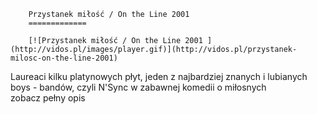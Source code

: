 
        Przystanek miłość / On the Line 2001 
        =============
        
        [![Przystanek miłość / On the Line 2001 ](http://vidos.pl/images/player.gif)](http://vidos.pl/przystanek-milosc-on-the-line-2001)
        
        
 Laureaci kilku platynowych płyt, jeden z najbardziej znanych i lubianych boys - bandów, czyli N'Sync w zabawnej komedii o miłosnych zobacz pełny opis
    
